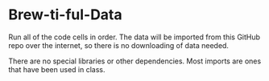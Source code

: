 # Brew-ti-ful-Data

Run all of the code cells in order.  The data will be imported from this GitHub repo over the internet, so there is no downloading of data needed.  

There are no special libraries or other dependencies.  Most imports are ones that have been used in class.  
